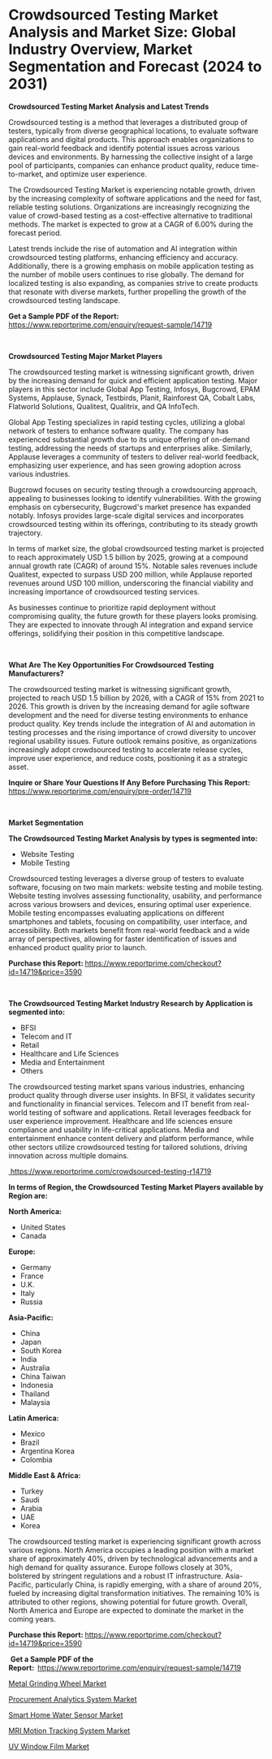 <p><h1>Crowdsourced Testing Market Analysis and Market Size: Global Industry Overview, Market Segmentation and Forecast (2024 to 2031)</h1></p><p><strong>Crowdsourced Testing Market Analysis and Latest Trends</strong></p>
<p><p>Crowdsourced testing is a method that leverages a distributed group of testers, typically from diverse geographical locations, to evaluate software applications and digital products. This approach enables organizations to gain real-world feedback and identify potential issues across various devices and environments. By harnessing the collective insight of a large pool of participants, companies can enhance product quality, reduce time-to-market, and optimize user experience.</p><p>The Crowdsourced Testing Market is experiencing notable growth, driven by the increasing complexity of software applications and the need for fast, reliable testing solutions. Organizations are increasingly recognizing the value of crowd-based testing as a cost-effective alternative to traditional methods. The market is expected to grow at a CAGR of 6.00% during the forecast period.</p><p>Latest trends include the rise of automation and AI integration within crowdsourced testing platforms, enhancing efficiency and accuracy. Additionally, there is a growing emphasis on mobile application testing as the number of mobile users continues to rise globally. The demand for localized testing is also expanding, as companies strive to create products that resonate with diverse markets, further propelling the growth of the crowdsourced testing landscape.</p></p>
<p><strong>Get a Sample PDF of the Report:&nbsp;</strong> <a href="https://www.reportprime.com/enquiry/request-sample/14719?utm_campaign=1119&utm_medium=2&utm_source=Github&utm_content=ia&utm_term=29112024&utm_id=crowdsourced-testing">https://www.reportprime.com/enquiry/request-sample/14719</a></p>
<p>&nbsp;</p>
<p><strong>Crowdsourced Testing Major Market Players</strong></p>
<p><p>The crowdsourced testing market is witnessing significant growth, driven by the increasing demand for quick and efficient application testing. Major players in this sector include Global App Testing, Infosys, Bugcrowd, EPAM Systems, Applause, Synack, Testbirds, Planit, Rainforest QA, Cobalt Labs, Flatworld Solutions, Qualitest, Qualitrix, and QA InfoTech.</p><p>Global App Testing specializes in rapid testing cycles, utilizing a global network of testers to enhance software quality. The company has experienced substantial growth due to its unique offering of on-demand testing, addressing the needs of startups and enterprises alike. Similarly, Applause leverages a community of testers to deliver real-world feedback, emphasizing user experience, and has seen growing adoption across various industries.</p><p>Bugcrowd focuses on security testing through a crowdsourcing approach, appealing to businesses looking to identify vulnerabilities. With the growing emphasis on cybersecurity, Bugcrowd's market presence has expanded notably. Infosys provides large-scale digital services and incorporates crowdsourced testing within its offerings, contributing to its steady growth trajectory.</p><p>In terms of market size, the global crowdsourced testing market is projected to reach approximately USD 1.5 billion by 2025, growing at a compound annual growth rate (CAGR) of around 15%. Notable sales revenues include Qualitest, expected to surpass USD 200 million, while Applause reported revenues around USD 100 million, underscoring the financial viability and increasing importance of crowdsourced testing services.</p><p>As businesses continue to prioritize rapid deployment without compromising quality, the future growth for these players looks promising. They are expected to innovate through AI integration and expand service offerings, solidifying their position in this competitive landscape.</p></p>
<p>&nbsp;</p>
<p><strong>What Are The Key Opportunities For Crowdsourced Testing Manufacturers?</strong></p>
<p><p>The crowdsourced testing market is witnessing significant growth, projected to reach USD 1.5 billion by 2026, with a CAGR of 15% from 2021 to 2026. This growth is driven by the increasing demand for agile software development and the need for diverse testing environments to enhance product quality. Key trends include the integration of AI and automation in testing processes and the rising importance of crowd diversity to uncover regional usability issues. Future outlook remains positive, as organizations increasingly adopt crowdsourced testing to accelerate release cycles, improve user experience, and reduce costs, positioning it as a strategic asset.</p></p>
<p><strong>Inquire or Share Your Questions If Any Before Purchasing This Report:</strong> <a href="https://www.reportprime.com/enquiry/pre-order/14719?utm_campaign=1119&utm_medium=2&utm_source=Github&utm_content=ia&utm_term=29112024&utm_id=crowdsourced-testing">https://www.reportprime.com/enquiry/pre-order/14719</a></p>
<p>&nbsp;</p>
<p><strong>Market Segmentation</strong></p>
<p><strong>The Crowdsourced Testing Market Analysis by types is segmented into:</strong></p>
<p><ul><li>Website Testing</li><li>Mobile Testing</li></ul></p>
<p><p>Crowdsourced testing leverages a diverse group of testers to evaluate software, focusing on two main markets: website testing and mobile testing. Website testing involves assessing functionality, usability, and performance across various browsers and devices, ensuring optimal user experience. Mobile testing encompasses evaluating applications on different smartphones and tablets, focusing on compatibility, user interface, and accessibility. Both markets benefit from real-world feedback and a wide array of perspectives, allowing for faster identification of issues and enhanced product quality prior to launch.</p></p>
<p><strong>Purchase this Report:&nbsp;</strong><a href="https://www.reportprime.com/checkout?id=14719&price=3590&utm_campaign=1119&utm_medium=2&utm_source=Github&utm_content=ia&utm_term=29112024&utm_id=crowdsourced-testing">https://www.reportprime.com/checkout?id=14719&price=3590</a></p>
<p>&nbsp;</p>
<p><strong>The Crowdsourced Testing Market Industry Research by Application is segmented into:</strong></p>
<p><ul><li>BFSI</li><li>Telecom and IT</li><li>Retail</li><li>Healthcare and Life Sciences</li><li>Media and Entertainment</li><li>Others</li></ul></p>
<p><p>The crowdsourced testing market spans various industries, enhancing product quality through diverse user insights. In BFSI, it validates security and functionality in financial services. Telecom and IT benefit from real-world testing of software and applications. Retail leverages feedback for user experience improvement. Healthcare and life sciences ensure compliance and usability in life-critical applications. Media and entertainment enhance content delivery and platform performance, while other sectors utilize crowdsourced testing for tailored solutions, driving innovation across multiple domains.</p></p>
<p><a href="https://www.reportprime.com/crowdsourced-testing-r14719?utm_campaign=1119&utm_medium=2&utm_source=Github&utm_content=ia&utm_term=29112024&utm_id=crowdsourced-testing">&nbsp;https://www.reportprime.com/crowdsourced-testing-r14719</a></p>
<p><strong>In terms of Region, the Crowdsourced Testing Market Players available by Region are:</strong></p>
<p>
    <p> <strong> North America: </strong>
        <ul>
            <li>United States</li>
            <li>Canada</li>
        </ul>
        </p> 
    <p> <strong> Europe: </strong>
        <ul>
            <li>Germany</li>
            <li>France</li>
            <li>U.K.</li>
            <li>Italy</li>
            <li>Russia</li>
        </ul>
        </p> 
    <p> <strong> Asia-Pacific: </strong>
        <ul>
            <li>China</li>
            <li>Japan</li>
            <li>South Korea</li>
            <li>India</li>
            <li>Australia</li>
            <li>China Taiwan</li>
            <li>Indonesia</li>
            <li>Thailand</li>
            <li>Malaysia</li>
        </ul>
        </p> 
    <p> <strong> Latin America: </strong>
        <ul>
            <li>Mexico</li>
            <li>Brazil</li>
            <li>Argentina Korea</li>
            <li>Colombia</li>
        </ul>
        </p> 
    <p> <strong> Middle East & Africa: </strong>
        <ul>
            <li>Turkey</li>
            <li>Saudi</li>
            <li>Arabia</li>
            <li>UAE</li>
            <li>Korea</li>
        </ul>
    </p>
    </p>
<p><p>The crowdsourced testing market is experiencing significant growth across various regions. North America occupies a leading position with a market share of approximately 40%, driven by technological advancements and a high demand for quality assurance. Europe follows closely at 30%, bolstered by stringent regulations and a robust IT infrastructure. Asia-Pacific, particularly China, is rapidly emerging, with a share of around 20%, fueled by increasing digital transformation initiatives. The remaining 10% is attributed to other regions, showing potential for future growth. Overall, North America and Europe are expected to dominate the market in the coming years.</p></p>
<p><strong>Purchase this Report: </strong><a href="https://www.reportprime.com/checkout?id=14719&price=3590&utm_campaign=1119&utm_medium=2&utm_source=Github&utm_content=ia&utm_term=29112024&utm_id=crowdsourced-testing">https://www.reportprime.com/checkout?id=14719&price=3590</a></p>
<p>&nbsp;<strong>Get a Sample PDF of the Report:&nbsp;&nbsp;</strong><a href="https://www.reportprime.com/enquiry/request-sample/14719?utm_campaign=1119&utm_medium=2&utm_source=Github&utm_content=ia&utm_term=29112024&utm_id=crowdsourced-testing">https://www.reportprime.com/enquiry/request-sample/14719</a></p>
<p><strong></strong></p>
<p><p><a href="https://www.linkedin.com/pulse/metal-grinding-wheel-market-industry-trends-forecast-period-hlxae?utm_campaign=1119&utm_medium=2&utm_source=Github&utm_content=ia&utm_term=29112024&utm_id=crowdsourced-testing">Metal Grinding Wheel Market</a></p><p><a href="https://issuu.com/reportprime-2/docs/procurement-analytics-system-market-size-2030.pptx?utm_campaign=1119&utm_medium=2&utm_source=Github&utm_content=ia&utm_term=29112024&utm_id=crowdsourced-testing">Procurement Analytics System Market</a></p><p><a href="https://www.linkedin.com/pulse/exploring-smart-home-water-sensor-market-dynamics-global-x6tjf?utm_campaign=1119&utm_medium=2&utm_source=Github&utm_content=ia&utm_term=29112024&utm_id=crowdsourced-testing">Smart Home Water Sensor Market</a></p><p><a href="https://issuu.com/reportprime-2/docs/mri-motion-tracking-system-market-size-2030.pptx?utm_campaign=1119&utm_medium=2&utm_source=Github&utm_content=ia&utm_term=29112024&utm_id=crowdsourced-testing">MRI Motion Tracking System Market</a></p><p><a href="https://www.linkedin.com/pulse/uv-window-film-market-size-share-analysis-growth-trends-6bwre?utm_campaign=1119&utm_medium=2&utm_source=Github&utm_content=ia&utm_term=29112024&utm_id=crowdsourced-testing">UV Window Film Market</a></p></p>